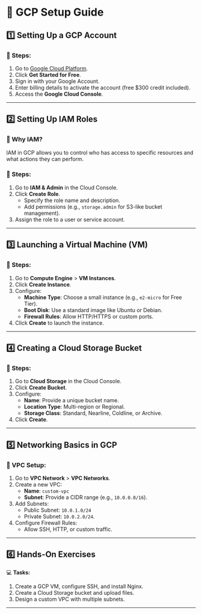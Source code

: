 # 📌 GCP Setup Guide

## **1️⃣ Setting Up a GCP Account**
### 📌 Steps:
1. Go to [Google Cloud Platform](https://cloud.google.com/).
2. Click **Get Started for Free**.
3. Sign in with your Google Account.
4. Enter billing details to activate the account (free $300 credit included).
5. Access the **Google Cloud Console**.

---

## **2️⃣ Setting Up IAM Roles**
### 📌 Why IAM?
IAM in GCP allows you to control who has access to specific resources and what actions they can perform.

### 📌 Steps:
1. Go to **IAM & Admin** in the Cloud Console.
2. Click **Create Role**.
   - Specify the role name and description.
   - Add permissions (e.g., `storage.admin` for S3-like bucket management).
3. Assign the role to a user or service account.

---

## **3️⃣ Launching a Virtual Machine (VM)**
### 📌 Steps:
1. Go to **Compute Engine** > **VM Instances**.
2. Click **Create Instance**.
3. Configure:
   - **Machine Type**: Choose a small instance (e.g., `e2-micro` for Free Tier).
   - **Boot Disk**: Use a standard image like Ubuntu or Debian.
   - **Firewall Rules**: Allow HTTP/HTTPS or custom ports.
4. Click **Create** to launch the instance.

---

## **4️⃣ Creating a Cloud Storage Bucket**
### 📌 Steps:
1. Go to **Cloud Storage** in the Cloud Console.
2. Click **Create Bucket**.
3. Configure:
   - **Name**: Provide a unique bucket name.
   - **Location Type**: Multi-region or Regional.
   - **Storage Class**: Standard, Nearline, Coldline, or Archive.
4. Click **Create**.

---

## **5️⃣ Networking Basics in GCP**
### 📌 VPC Setup:
1. Go to **VPC Network** > **VPC Networks**.
2. Create a new VPC:
   - **Name**: `custom-vpc`
   - **Subnet**: Provide a CIDR range (e.g., `10.0.0.0/16`).
3. Add Subnets:
   - Public Subnet: `10.0.1.0/24`
   - Private Subnet: `10.0.2.0/24`.
4. Configure Firewall Rules:
   - Allow SSH, HTTP, or custom traffic.

---

## **6️⃣ Hands-On Exercises**
💻 **Tasks:**
1. Create a GCP VM, configure SSH, and install Nginx.
2. Create a Cloud Storage bucket and upload files.
3. Design a custom VPC with multiple subnets.

---
